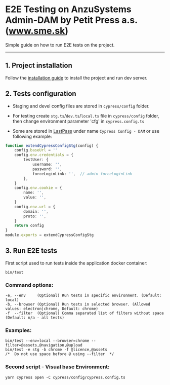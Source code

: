 E2E Testing on AnzuSystems Admin-DAM by Petit Press a.s. (www.sme.sk)
=====

Simple guide on how to run E2E tests on the project.

---

## 1. Project installation
Follow the [installation guide](README.md) to install the project and run dev server.


## 2. Tests configuration

- Staging and devel config files are stored in `cypress/config` folder.


- For testing create `stg.ts`/`dev.ts`/`local.ts` file in `cypress/config` folder, then change environment parameter 'cfg'
  in `cypress.config.ts`


- Some are stored in [LastPass](https://lastpass.com/) under name `Cypress Config - DAM` or use following example:
```typescript
function extendCypressConfigStg(config) {
    config.baseUrl = ''
    config.env.credentials = {
        testUser: {
            username: '',
            password: '',
            forceLoginLink: '',  // admin forceLoginLink
        },
    }
    config.env.cookie = {
        name: '',
        value: '',
    }
    config.env.url = {
        domain: '',
        proto: '',
    }
    return config
}
module.exports = extendCypressConfigStg
```

## 3. Run E2E tests

First script used to run tests inside the application docker container:

    bin/test

### Command options:

    -e, --env     (Optional) Run tests in specific environment. (Default: local) 
    -b, --browser (Optional) Run tests in selected browser. (Allowed values: electron|chrome, Default: chrome)
    -f  --filter  (Optional) Comma separated list of filters without space (Default: n/a - all tests)

### Examples:

    bin/test --env=local --browser=chrome --filter=@assets,@navigation,@upload
    bin/test -e stg -b chrome -f @licence,@assets
    /*  Do not use space before @ using --filter  */

### Second script - Visual base Environment:

    yarn cypress open -C cypress/config/cypress.config.ts
